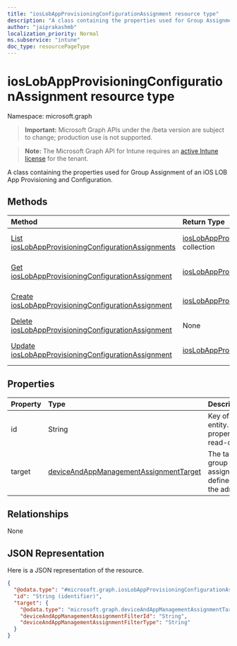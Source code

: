 ```yaml
---
title: "iosLobAppProvisioningConfigurationAssignment resource type"
description: "A class containing the properties used for Group Assignment of an iOS LOB App Provisioning and Configuration."
author: "jaiprakashmb"
localization_priority: Normal
ms.subservice: "intune"
doc_type: resourcePageType
---
```


# iosLobAppProvisioningConfigurationAssignment resource type

Namespace: microsoft.graph
> **Important:** Microsoft Graph APIs under the /beta version are subject to change; production use is not supported.

> **Note:** The Microsoft Graph API for Intune requires an [active Intune license](https://go.microsoft.com/fwlink/?linkid=839381) for the tenant.


A class containing the properties used for Group Assignment of an iOS LOB App Provisioning and Configuration.

## Methods
|Method|Return Type|Description|
|:---|:---|:---|
|[List iosLobAppProvisioningConfigurationAssignments](../api/intune-apps-ioslobappprovisioningconfigurationassignment-list.md)|[iosLobAppProvisioningConfigurationAssignment](../resources/intune-apps-ioslobappprovisioningconfigurationassignment.md) collection|List properties and relationships of the [iosLobAppProvisioningConfigurationAssignment](../resources/intune-apps-ioslobappprovisioningconfigurationassignment.md) objects.|
|[Get iosLobAppProvisioningConfigurationAssignment](../api/intune-apps-ioslobappprovisioningconfigurationassignment-get.md)|[iosLobAppProvisioningConfigurationAssignment](../resources/intune-apps-ioslobappprovisioningconfigurationassignment.md)|Read properties and relationships of the [iosLobAppProvisioningConfigurationAssignment](../resources/intune-apps-ioslobappprovisioningconfigurationassignment.md) object.|
|[Create iosLobAppProvisioningConfigurationAssignment](../api/intune-apps-ioslobappprovisioningconfigurationassignment-create.md)|[iosLobAppProvisioningConfigurationAssignment](../resources/intune-apps-ioslobappprovisioningconfigurationassignment.md)|Create a new [iosLobAppProvisioningConfigurationAssignment](../resources/intune-apps-ioslobappprovisioningconfigurationassignment.md) object.|
|[Delete iosLobAppProvisioningConfigurationAssignment](../api/intune-apps-ioslobappprovisioningconfigurationassignment-delete.md)|None|Deletes a [iosLobAppProvisioningConfigurationAssignment](../resources/intune-apps-ioslobappprovisioningconfigurationassignment.md).|
|[Update iosLobAppProvisioningConfigurationAssignment](../api/intune-apps-ioslobappprovisioningconfigurationassignment-update.md)|[iosLobAppProvisioningConfigurationAssignment](../resources/intune-apps-ioslobappprovisioningconfigurationassignment.md)|Update the properties of a [iosLobAppProvisioningConfigurationAssignment](../resources/intune-apps-ioslobappprovisioningconfigurationassignment.md) object.|

## Properties
|Property|Type|Description|
|:---|:---|:---|
|id|String|Key of the entity. This property is read-only.|
|target|[deviceAndAppManagementAssignmentTarget](../resources/intune-shared-deviceandappmanagementassignmenttarget.md)|The target group assignment defined by the admin.|

## Relationships
None

## JSON Representation
Here is a JSON representation of the resource.
<!-- {
  "blockType": "resource",
  "keyProperty": "id",
  "@odata.type": "microsoft.graph.iosLobAppProvisioningConfigurationAssignment"
}
-->
``` json
{
  "@odata.type": "#microsoft.graph.iosLobAppProvisioningConfigurationAssignment",
  "id": "String (identifier)",
  "target": {
    "@odata.type": "microsoft.graph.deviceAndAppManagementAssignmentTarget",
    "deviceAndAppManagementAssignmentFilterId": "String",
    "deviceAndAppManagementAssignmentFilterType": "String"
  }
}
```
